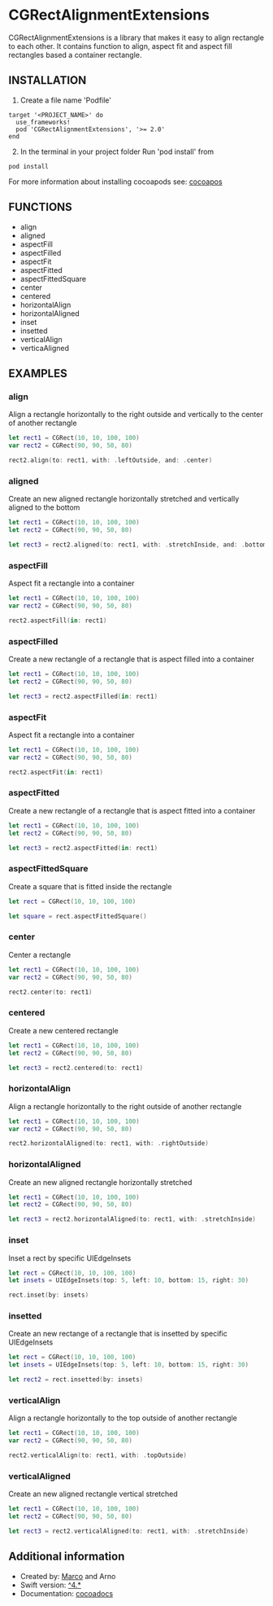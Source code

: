 # CGRectAlignmentExtensions #

CGRectAlignmentExtensions is a library that makes it easy to align rectangle to each other. It contains function to align, aspect fit and aspect fill rectangles based a container rectangle.

## INSTALLATION ##

1. Create a file name 'Podfile'

```
target '<PROJECT_NAME>' do
  use_frameworks!
  pod 'CGRectAlignmentExtensions', '>= 2.0'
end
```

2. In the terminal in your project folder Run 'pod install' from 

```
pod install
```

For more information about installing cocoapods see: [cocoapos](https://cocoapods.org)

## FUNCTIONS ##

* align
* aligned
* aspectFill
* aspectFilled
* aspectFit
* aspectFitted
* aspectFittedSquare
* center
* centered
* horizontalAlign
* horizontalAligned
* inset
* insetted
* verticalAlign
* verticaAligned

## EXAMPLES ##

### align ###

Align a rectangle horizontally to the right outside and vertically to the center of another rectangle

```swift
let rect1 = CGRect(10, 10, 100, 100)
var rect2 = CGRect(90, 90, 50, 80)

rect2.align(to: rect1, with: .leftOutside, and: .center)
```

### aligned ###

Create an new aligned rectangle horizontally stretched and vertically aligned to the bottom

```swift
let rect1 = CGRect(10, 10, 100, 100)
let rect2 = CGRect(90, 90, 50, 80)

let rect3 = rect2.aligned(to: rect1, with: .stretchInside, and: .bottomInside)
```

### aspectFill ###

Aspect fit a rectangle into a container

```swift
let rect1 = CGRect(10, 10, 100, 100)
var rect2 = CGRect(90, 90, 50, 80)

rect2.aspectFill(in: rect1)
```

### aspectFilled ###

Create a new rectangle of a rectangle that is aspect filled into a container

```swift
let rect1 = CGRect(10, 10, 100, 100)
let rect2 = CGRect(90, 90, 50, 80)

let rect3 = rect2.aspectFilled(in: rect1)
```

### aspectFit ###

Aspect fit a rectangle into a container

```swift
let rect1 = CGRect(10, 10, 100, 100)
var rect2 = CGRect(90, 90, 50, 80)

rect2.aspectFit(in: rect1)
```

### aspectFitted ###

Create a new rectangle of a rectangle that is aspect fitted into a container

```swift
let rect1 = CGRect(10, 10, 100, 100)
let rect2 = CGRect(90, 90, 50, 80)

let rect3 = rect2.aspectFitted(in: rect1)
```

### aspectFittedSquare ###

Create a square that is fitted inside the rectangle

```swift
let rect = CGRect(10, 10, 100, 100)

let square = rect.aspectFittedSquare()
```

### center ###

Center a rectangle

```swift
let rect1 = CGRect(10, 10, 100, 100)
var rect2 = CGRect(90, 90, 50, 80)

rect2.center(to: rect1)
```

### centered ###

Create a new centered rectangle

```swift
let rect1 = CGRect(10, 10, 100, 100)
let rect2 = CGRect(90, 90, 50, 80)

let rect3 = rect2.centered(to: rect1)
```

### horizontalAlign ###

Align a rectangle horizontally to the right outside of another rectangle

```swift
let rect1 = CGRect(10, 10, 100, 100)
var rect2 = CGRect(90, 90, 50, 80)

rect2.horizontalAligned(to: rect1, with: .rightOutside)
```

### horizontalAligned ###

Create an new aligned rectangle horizontally stretched

```swift
let rect1 = CGRect(10, 10, 100, 100)
let rect2 = CGRect(90, 90, 50, 80)

let rect3 = rect2.horizontalAligned(to: rect1, with: .stretchInside)
```

### inset ###

Inset a rect by specific UIEdgeInsets

```swift
let rect = CGRect(10, 10, 100, 100)
let insets = UIEdgeInsets(top: 5, left: 10, bottom: 15, right: 30)

rect.inset(by: insets)
```

### insetted ###

Create an new rectange of a rectangle that is insetted by specific UIEdgeInsets

```swift
let rect = CGRect(10, 10, 100, 100)
let insets = UIEdgeInsets(top: 5, left: 10, bottom: 15, right: 30)

let rect2 = rect.insetted(by: insets)
```

### verticalAlign ###

Align a rectangle horizontally to the top outside of another rectangle

```swift
let rect1 = CGRect(10, 10, 100, 100)
var rect2 = CGRect(90, 90, 50, 80)

rect2.verticalAlign(to: rect1, with: .topOutside)
```

### verticalAligned ###

Create an new aligned rectangle vertical stretched

```swift
let rect1 = CGRect(10, 10, 100, 100)
let rect2 = CGRect(90, 90, 50, 80)

let rect3 = rect2.verticalAligned(to: rect1, with: .stretchInside)
```

## Additional information ##

* Created by: [Marco](http://www.cacadu.nl) and Arno
* Swift version: [^4.*](http://www.swift.org)
* Documentation: [cocoadocs](http://cocoadocs.org/docsets/CGRectAlignmentExtensions/2.0.0/)
